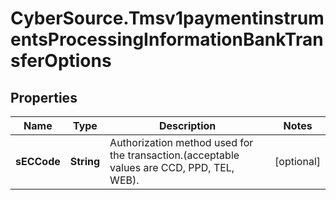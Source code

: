 # CyberSource.Tmsv1paymentinstrumentsProcessingInformationBankTransferOptions

## Properties
Name | Type | Description | Notes
------------ | ------------- | ------------- | -------------
**sECCode** | **String** | Authorization method used for the transaction.(acceptable values are CCD, PPD, TEL, WEB). | [optional] 


